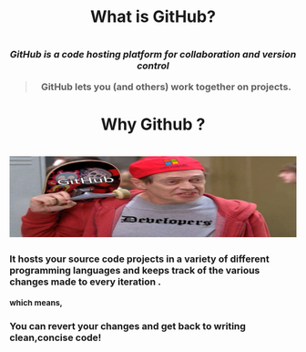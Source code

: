 <h1 align="center"> What is GitHub?<h1>
  <h3 align="center">
  
*GitHub is a code hosting platform for collaboration and version control*

>GitHub lets you (and others) work together on projects. 

</h3>
<h1 align="center">
 Why Github ?
  <h1>
 <img src=imgs/whyisgit.jpg align="middle" height="142" width="1000"  />

  
<sup>  <h3>
 It hosts your source code projects in a variety of different programming languages and keeps track of the various changes made to every iteration .
  </h3>  </sup>
    
 <sub>
    
  <h3>
        which means,
      </h3>
      
 </sub>
    
 <h3>
    You can revert your changes and get back to writing clean,concise code!
 </h3>
    
    
    
    
  
